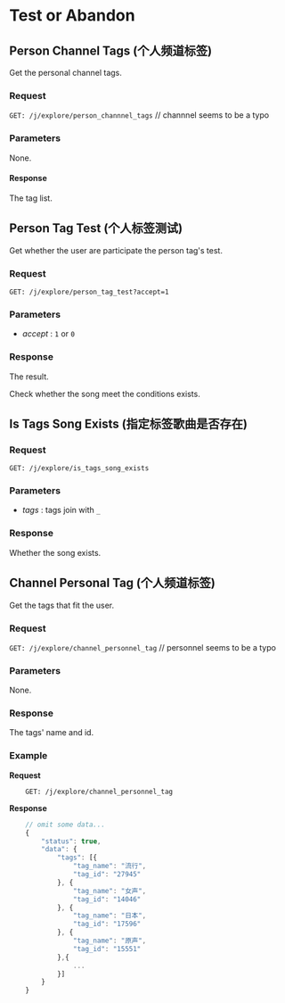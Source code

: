 # Test or Abandon

<a name="person_channel_tags"></a>
## Person Channel Tags (个人频道标签)
Get the personal channel tags.
### Request
` GET: /j/explore/person_channnel_tags ` // channnel seems to be a typo
### Parameters
None.
#### Response
The tag list.


<a name="person_tag_test"></a>
## Person Tag Test (个人标签测试)
Get whether the user are participate the person tag's test.
### Request
` GET: /j/explore/person_tag_test?accept=1 `
### Parameters
* *accept* : `1` or `0`

### Response
The result.


<a name="is_tags_song_exists"></a>
Check whether the song meet the conditions exists.
## Is Tags Song Exists (指定标签歌曲是否存在)
### Request
` GET: /j/explore/is_tags_song_exists `
### Parameters
* *tags* : tags join with `_`

### Response
Whether the song exists.


<a name="channel_personal_tag"></a>
## Channel Personal Tag (个人频道标签)
Get the tags that fit the user.
### Request
` GET: /j/explore/channel_personnel_tag `   // personnel seems to be a typo
### Parameters
None.
### Response
The tags' name and id.
### Example
**Request**
```
	GET: /j/explore/channel_personnel_tag
```
**Response**
```javascript
	// omit some data...
	{
	    "status": true,
	    "data": {
	        "tags": [{
	            "tag_name": "流行",
	            "tag_id": "27945"
	        }, {
	            "tag_name": "女声",
	            "tag_id": "14046"
	        }, {
	            "tag_name": "日本",
	            "tag_id": "17596"
	        }, {
	            "tag_name": "原声",
	            "tag_id": "15551"
	        },{
	        	...
	        }]
	    }
	}
```
